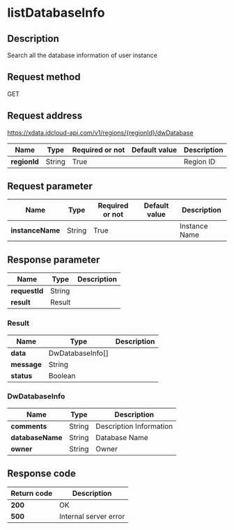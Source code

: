 # listDatabaseInfo


## Description
Search all the database information of user instance

## Request method
GET

## Request address
https://xdata.jdcloud-api.com/v1/regions/{regionId}/dwDatabase

|Name|Type|Required or not|Default value|Description|
|---|---|---|---|---|
|**regionId**|String|True| |Region ID|

## Request parameter
|Name|Type|Required or not|Default value|Description|
|---|---|---|---|---|
|**instanceName**|String|True| |Instance Name|


## Response parameter
|Name|Type|Description|
|---|---|---|
|**requestId**|String| |
|**result**|Result| |


### Result
|Name|Type|Description|
|---|---|---|
|**data**|DwDatabaseInfo[]| |
|**message**|String| |
|**status**|Boolean| |
### DwDatabaseInfo
|Name|Type|Description|
|---|---|---|
|**comments**|String|Description  Information|
|**databaseName**|String|Database Name|
|**owner**|String|Owner|

## Response code
|Return code|Description|
|---|---|
|**200**|OK|
|**500**|Internal server error|
